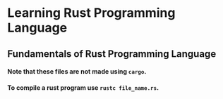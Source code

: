 # Learning Rust Programming Language

## Fundamentals of Rust Programming Language

#### Note that these files are not made using `cargo`.

#### To compile a rust program use `rustc file_name.rs`.
